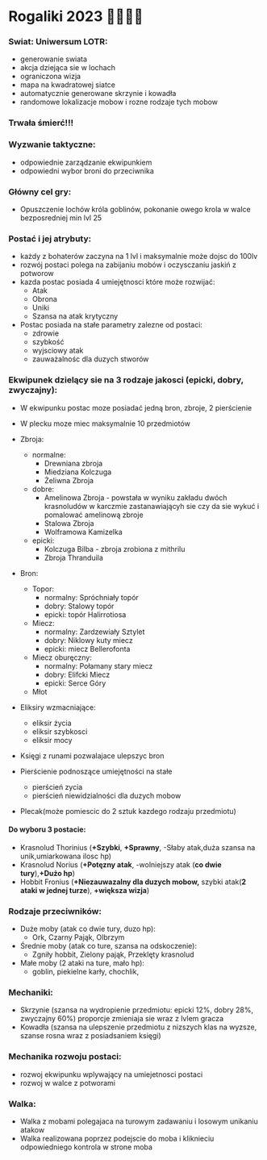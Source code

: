 # Rogaliki 2023 🤙🏾🤙🏾



### Swiat: Uniwersum LOTR:
- generowanie swiata
- akcja dziejąca sie w lochach
- ograniczona wizja
- mapa na kwadratowej siatce 
- automatycznie generowane skrzynie i kowadła 
- randomowe lokalizacje mobow i rozne rodzaje tych mobow

### Trwała śmierć!!!

### Wyzwanie taktyczne:
- odpowiednie zarządzanie ekwipunkiem
- odpowiedni wybor broni do przeciwnika

### Główny cel gry:
- Opuszczenie lochów króla goblinów, pokonanie owego krola w walce bezposredniej min lvl 25

### Postać i jej atrybuty:
- każdy z bohaterów zaczyna na 1 lvl i maksymalnie może dojsc do 100lv
- rozwój postaci polega na zabijaniu mobów i oczysczaniu jaskiń z potworow
- kazda postac posiada 4 umiejętnosci które może rozwijać:
    - Atak 
    - Obrona
    - Uniki 
    - Szansa na atak krytyczny
- Postac posiada na stałe parametry zalezne od postaci:
    - zdrowie
    - szybkość
    - wyjsciowy atak
    - zauważalnośc dla duzych stworów 



### Ekwipunek dzielący sie na 3 rodzaje jakosci (epicki, dobry, zwyczajny):
- W ekwipunku postac moze posiadać jedną bron, zbroje, 2 pierścienie
- W plecku moze miec maksymalnie 10 przedmiotów


- Zbroja:
    - normalne:
        - Drewniana zbroja 
        - Miedziana Kolczuga
        - Żeliwna Zbroja 
    - dobre:
        - Amelinowa Zbroja - powstała w wyniku zakładu dwóch krasnoludów w karczmie zastanawiającyh sie 
        czy da sie wykuć i pomalować amelinową zbroje
        - Stalowa Zbroja
        - Wolframowa Kamizelka
    - epicki:
        - Kolczuga Bilba - zbroja zrobiona z mithrilu
        - Zbroja Thranduila 
- Bron:
    - Topor:
        - normalny: Spróchniały topór 
        - dobry: Stalowy topór
        - epicki: topór Halirrotiosa
    - Miecz:
        - normalny: Zardzewiały Sztylet
        - dobry: Niklowy kuty miecz
        - epicki: miecz Bellerofonta
    - Miecz oburęczny:
        - normalny: Połamany stary miecz
        - dobry: Elifcki Miecz
        - epicki: Serce Góry 
    - Młot
- Eliksiry wzmacniające:
    - eliksir życia
    - eliksir szybkosci
    - eliksir mocy
- Księgi z runami pozwalajace ulepszyc bron
- Pierścienie podnoszące umiejętności na stałe
    - pierścień zycia
    - pierścień niewidzialności dla duzych mobow
- Plecak(może pomiescic do 2 sztuk kazdego rodzaju przedmiotu)
#### Do wyboru 3 postacie: 
- Krasnolud Thorinius (**+Szybki**, **+Sprawny**, -Słaby atak,duża szansa na unik,umiarkowana ilosc hp)
- Krasnolud Norius (**+Potęzny atak**, -wolniejszy atak (**co dwie tury**),**+Dużo hp**)
- Hobbit Fronius (**+Niezauwazalny dla duzych mobow,** szybki atak(**2 ataki w jednej turze**), **+większa wizja**)
### Rodzaje przeciwników:
- Duże moby (atak co dwie tury, duzo hp):
    - Ork, Czarny Pająk, Olbrzym
- Średnie moby (atak co ture, szansa na odskoczenie):
    - Zgniły hobbit, Zielony pająk, Przeklęty krasnolud
- Małe moby (2 ataki na ture, mało hp):
    - goblin, piekielne karły, chochlik,

### Mechaniki:
- Skrzynie (szansa na wydropienie przedmiotu: epicki 12%, dobry 28%, zwyczajny 60%) proporcje zmieniaja sie wraz z lvlem gracza
- Kowadła (szansa na ulepszenie przedmiotu z nizszych klas na wyzsze, szanse rosna wraz z posiadsaniem księgi)

### Mechanika rozwoju postaci:
- rozwoj ekwipunku wplywający na umiejetnosci postaci
- rozwoj w walce z potworami
### Walka:
- Walka z mobami polegajaca na turowym zadawaniu i losowym unikaniu atakow
- Walka realizowana poprzez podejscie do moba i kliknieciu odpowiedniego kontrola w strone moba
### 


